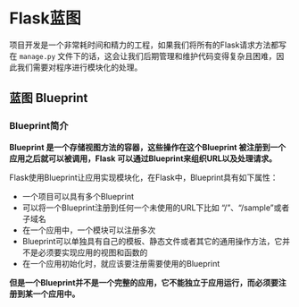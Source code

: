 # Flask蓝图

项目开发是一个非常耗时间和精力的工程，如果我们将所有的Flask请求方法都写在 `manage.py` 文件下的话，这会让我们后期管理和维护代码变得复杂且困难，因此我们需要对程序进行模块化的处理。

## 蓝图 Blueprint

### Blueprint简介

**Blueprint 是一个存储视图方法的容器，这些操作在这个Blueprint 被注册到一个应用之后就可以被调用，Flask 可以通过Blueprint来组织URL以及处理请求。**

Flask使用Blueprint让应用实现模块化，在Flask中，Blueprint具有如下属性：

- 一个项目可以具有多个Blueprint
- 可以将一个Blueprint注册到任何一个未使用的URL下比如 “/”、“/sample”或者子域名
- 在一个应用中，一个模块可以注册多次
- Blueprint可以单独具有自己的模板、静态文件或者其它的通用操作方法，它并不是必须要实现应用的视图和函数的
- 在一个应用初始化时，就应该要注册需要使用的Blueprint

**但是一个Blueprint并不是一个完整的应用，它不能独立于应用运行，而必须要注册到某一个应用中。**

